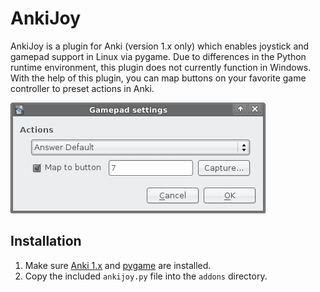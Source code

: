 <!-- +++
Area = "projects"
GitHub = "ankijoy"
Layout = "page"
Tags = ["anki", "pygame", "pyqt", "python", "gpl license"]
Description = "Gamepad input plugin for Anki on Linux-based systems."
Collection = "ProjectsComplete"
+++ -->

# AnkiJoy

AnkiJoy is a plugin for Anki (version 1.x only) which enables joystick and gamepad support in Linux via pygame. Due to
differences in the Python runtime environment, this plugin does not currently function in Windows. With the help of this
plugin, you can map buttons on your favorite game controller to preset actions in Anki.

![](img/gamepad.png)

## Installation

1.  Make sure [Anki 1.x](http://ankisrs.net/download/mirror/archive/) and [pygame](http://www.pygame.org/) are installed.
2.  Copy the included `ankijoy.py` file into the `addons` directory.
